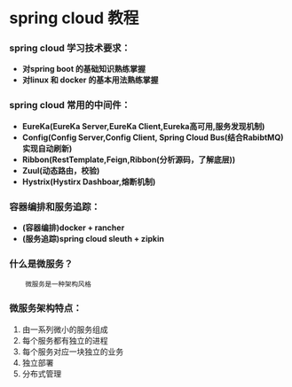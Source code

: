 # spring cloud 教程

### spring cloud 学习技术要求：

* **对spring boot 的基础知识熟练掌握**
* **对linux 和 docker 的基本用法熟练掌握**

### spring cloud 常用的中间件：

* **EureKa\(EureKa Server,EureKa Client,Eureka高可用,服务发现机制\)**
* **Config\(Config Server,Config Client, Spring Cloud Bus\(结合RabibtMQ\)实现自动刷新\)**
* **Ribbon\(RestTemplate,Feign,Ribbon\(分析源码，了解底层\)\)**
* **Zuul\(动态路由，校验\)**
* **Hystrix\(Hystirx Dashboar,熔断机制\)**

### 容器编排和服务追踪：

* **\(容器编排\)docker + rancher**
* **\(服务追踪\)spring cloud sleuth + zipkin**

### 什么是微服务？

        微服务是一种架构风格

### 微服务架构特点：

1. 由一系列微小的服务组成
2. 每个服务都有独立的进程
3. 每个服务对应一块独立的业务
4. 独立部署
5. 分布式管理



